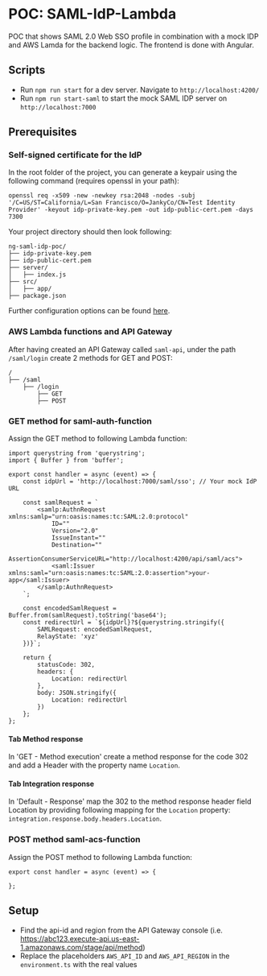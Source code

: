 # POC: SAML-IdP-Lambda

POC that shows SAML 2.0 Web SSO profile in combination with a mock IDP and AWS Lamda for the backend logic. The frontend is done with Angular.

## Scripts

- Run `npm run start` for a dev server. Navigate to `http://localhost:4200/`
- Run `npm run start-saml` to start the mock SAML IDP server on `http://localhost:7000`

## Prerequisites

### Self-signed certificate for the IdP

In the root folder of the project, you can generate a keypair using the following command (requires openssl in your path):

`openssl req -x509 -new -newkey rsa:2048 -nodes -subj '/C=US/ST=California/L=San Francisco/O=JankyCo/CN=Test Identity Provider' -keyout idp-private-key.pem -out idp-public-cert.pem -days 7300`

Your project directory should then look following:

```
ng-saml-idp-poc/
├── idp-private-key.pem
├── idp-public-cert.pem
├── server/
│   ├── index.js
├── src/
│   ├── app/
├── package.json
```

Further configuration options can be found [here](https://www.npmjs.com/package/saml-idp).

### AWS Lambda functions and API Gateway

After having created an API Gateway called `saml-api`, under the path
`/saml/login` create 2 methods for GET and POST:

```
/
├── /saml
    ├── /login
        ├── GET
        ├── POST
```

### GET method for saml-auth-function

Assign the GET method to following Lambda function:

```
import querystring from 'querystring';
import { Buffer } from 'buffer';

export const handler = async (event) => {
    const idpUrl = 'http://localhost:7000/saml/sso'; // Your mock IdP URL

    const samlRequest = `
        <samlp:AuthnRequest xmlns:samlp="urn:oasis:names:tc:SAML:2.0:protocol"
            ID=""
            Version="2.0"
            IssueInstant=""
            Destination=""
            AssertionConsumerServiceURL="http://localhost:4200/api/saml/acs">
            <saml:Issuer xmlns:saml="urn:oasis:names:tc:SAML:2.0:assertion">your-app</saml:Issuer>
        </samlp:AuthnRequest>
    `;

    const encodedSamlRequest = Buffer.from(samlRequest).toString('base64');
    const redirectUrl = `${idpUrl}?${querystring.stringify({
        SAMLRequest: encodedSamlRequest,
        RelayState: 'xyz'
    })}`;

    return {
        statusCode: 302,
        headers: {
            Location: redirectUrl
        },
        body: JSON.stringify({
            Location: redirectUrl
        })
    };
};
```

#### Tab Method response

In 'GET - Method execution' create a method response for the code 302
and add a Header with the property name `Location`.

#### Tab Integration response

In 'Default - Response' map the 302 to the method response header field
Location by providing following mapping for the `Location` property: `integration.response.body.headers.Location`.

### POST method saml-acs-function

Assign the POST method to following Lambda function:

```
export const handler = async (event) => {

};
```

## Setup

- Find the api-id and region from the API Gateway console (i.e. https://abc123.execute-api.us-east-1.amazonaws.com/stage/api/method)
- Replace the placeholders `AWS_API_ID` and `AWS_API_REGION` in the `environment.ts` with the real values
